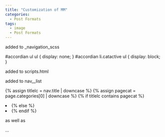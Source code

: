 ```yaml
---
title: "Customization of MM"
categories:
  - Post Formats
tags:
  - image
  - Post Formats
---
```

added to _navigation_scss

#accordian ul ul {
 display: none;
}
#accordian li.catactive ul {
 display: block;
}

added to scripts.html

<script>
$(document).ready(function(){
	$("#accordian .nav__sub-title").click(function(){
		//slide up all the link lists
		$("#accordian ul ul").slideUp();
		//slide down the link list below the h3 clicked - only if its closed
		if(!$(this).next().is(":visible"))
		{
			$(this).next().slideDown();
		}
	})
})
</script>

added to nav__list



{% assign titlelc = nav.title | downcase %}
{% assign pagecat = page.categories[0] | downcase %}
{% if titlelc contains pagecat %}
  <li class="catactive">
{% else %}
  <li class="{{pagecat}}">
{% endif %}

as well as

<nav class="nav__list">
  <div id="accordian">
    ...
  </div>
</nav>
